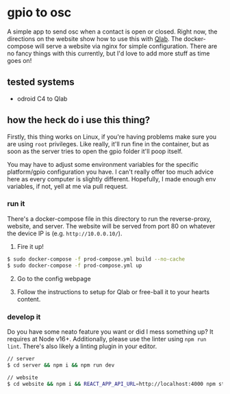 # gpio to osc

A simple app to send osc when a contact is open or closed. Right now, the directions on the website show how to use this with [Qlab](https://qlab.app/). The docker-compose will serve a website via nginx for simple configuration. There are no fancy things with this currently, but I'd love to add more stuff as time goes on!

## tested systems

- odroid C4 to Qlab

## how the heck do i use this thing?

Firstly, this thing works on Linux, if you're having problems make sure you are using `root` privileges. Like really, it'll run fine in the container, but as soon as the server tries to open the gpio folder it'll poop itself.

You may have to adjust some environment variables for the specific platform/gpio configuration you have. I can't really offer too much advice here as every computer is slightly different. Hopefully, I made enough env variables, if not, yell at me via pull request.

### run it

There's a docker-compose file in this directory to run the reverse-proxy, website, and server. The website will be served from port 80 on whatever the device IP is (e.g. `http://10.0.0.10/`).

1. Fire it up!

```bash
$ sudo docker-compose -f prod-compose.yml build --no-cache
$ sudo docker-compose -f prod-compose.yml up
```

2. Go to the config webpage

3. Follow the instructions to setup for Qlab or free-ball it to your hearts content.

### develop it

Do you have some neato feature you want or did I mess something up? It requires at Node v16+. Additionally, please use the linter using `npm run lint`. There's also likely a linting plugin in your editor.

```bash
// server
$ cd server && npm i && npm run dev

// website
$ cd website && npm i && REACT_APP_API_URL=http://localhost:4000 npm start
```

